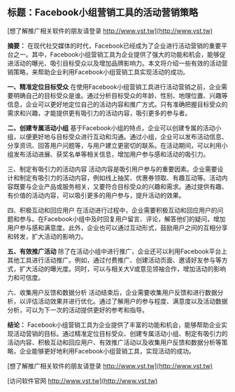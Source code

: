 ## **标题：Facebook小组营销工具的活动营销策略**

[想了解推广相关软件的朋友请登录 http://www.vst.tw](http://www.vst.tw)

**摘要：**
在现代社交媒体的时代，Facebook已经成为了企业进行活动营销的重要平台之一。其中，Facebook小组营销工具为企业提供了强大的功能和机会，能够促进活动的曝光、吸引目标受众以及增加品牌影响力。本文将介绍一些有效的活动营销策略，来帮助企业利用Facebook小组营销工具实现活动的成功。

**一、精准定位目标受众**
在使用Facebook小组营销工具进行活动营销之前，企业需要明确自己的目标受众是谁。通过分析目标受众的年龄、性别、地理位置、兴趣等信息，企业可以更好地定位自己的活动内容和推广方式。只有准确把握目标受众的需求和兴趣，才能提供更有吸引力的活动内容，吸引更多的参与者。

**二、创建专属活动小组**
基于Facebook小组的特点，企业可以创建专属的活动小组，以便更好地与目标受众进行互动和沟通。通过小组，企业可以发布活动信息、分享资讯、回答用户问题等，与用户建立更密切的联系。在活动期间，可以利用小组发布活动进展、获奖名单等相关信息，增加用户参与感和活动的吸引力。

三、制定有吸引力的活动内容
活动内容是吸引用户参与的重要因素。企业需要设计和制定有吸引力的活动内容，例如线上抽奖、优惠券领取、有趣互动等。活动内容既要与企业产品或服务相关，又要符合目标受众的兴趣和需求。通过提供有趣、有价值的活动内容，可以吸引更多的用户参与，提升活动的效果。

四、积极互动和回应用户
在活动进行过程中，企业需要积极互动和回应用户的问题和参与。在Facebook小组中及时回复用户留言、评论，解答他们的疑问，增加用户参与感和满意度。此外，企业也可以通过互动形式，鼓励用户之间的互相分享和转发，扩大活动的影响力。

**五、有效推广活动**
除了在活动小组中进行推广，企业还可以利用Facebook平台上其他工具进行活动推广。例如，通过付费推广、创建活动页面、邀请好友参与等方式，扩大活动的曝光度。同时，可以与相关大V或意见领袖合作，增加活动的影响力和可信度。

六、收集用户反馈和数据分析
活动结束后，企业需要收集用户反馈和进行数据分析，以评估活动效果并进行优化。通过了解用户的参与程度、满意度以及活动数据分析，可以为下一次的活动提供更好的参考和指导。

**结论：**
Facebook小组营销工具为企业提供了丰富的功能和机会，能够帮助企业实现活动营销的目标。通过精准定位目标受众、创建专属活动小组、制定有吸引力的活动内容、积极互动和回应用户、有效推广活动以及收集用户反馈和数据分析等策略，企业能够更好地利用Facebook小组营销工具，实现活动的成功。

[想了解推广相关软件的朋友请登录 http://www.vst.tw](http://www.vst.tw)


[访问软件官网 http://www.vst.tw](http://www.vst.tw)
